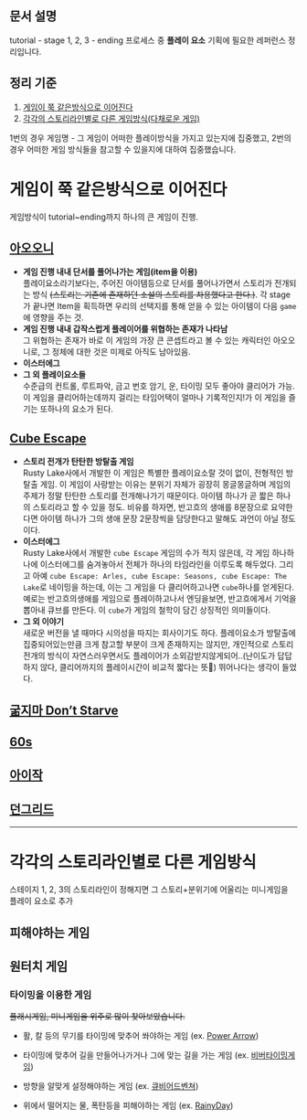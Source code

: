 ## 문서 설명

tutorial - stage 1, 2, 3 - ending 프로세스 중 **플레이 요소** 기획에 필요한 레퍼런스 정리입니다.

## 정리 기준

1. [게임이 쭉 같은방식으로 이어진다](게임이-쭉-같은방식으로-이어진다)
2. [각각의 스토리라인별로 다른 게임방식(다채로운 게임)](각각의-스토리라인별로-다른-게임방식)

1번의 경우 게임명 - 그 게임이 어떠한 플레이방식을 가지고 있는지에 집중했고, 2번의 경우 어떠한 게임 방식들을 참고할 수 있을지에 대하여 집중했습니다.

# 게임이 쭉 같은방식으로 이어진다

게임방식이 tutorial~ending까지 하나의 큰 게임이 진행.

## [아오오니](https://youtu.be/W6u531YvpxA)

-   **게임 진행 내내 단서를 풀어나가는 게임(item을 이용)**  
     플레이요소라기보다는, 주어진 아이템등으로 단서를 풀어나가면서 스토리가 전개되는 방식 ~~(스토리는 기존에 존재하던 소설의 스토리를 차용했다고 한다.)~~. 각 stage가 끝나면 Item을 획득하면 우리의 선택지를 통해 얻을 수 있는 아이템이 다음 `game` 에 영향을 주는 것.
-   **게임 진행 내내 갑작스럽게 플레이어를 위협하는 존재가 나타남**  
     그 위협하는 존재가 바로 이 게임의 가장 큰 콘셉트라고 볼 수 있는 캐릭터인 아오오니로, 그 정체에 대한 것은 미제로 아직도 남아있음.
-   **이스터에그**
-   **그 외 플레이요소들**  
     수준급의 컨트롤, 루트파악, 금고 번호 암기, 운, 타이밍 모두 좋아야 클리어가 가능. 이 게임을 클리어하는데까지 걸리는 타임어택이 얼마나 기록적인지!가 이 게임을 즐기는 또하나의 요소가 된다.

## [Cube Escape](https://youtu.be/4E942y8RdI8)

-   **스토리 전개가 탄탄한 방탈출 게임**  
     Rusty Lake사에서 개발한 이 게임은 특별한 플레이요소랄 것이 없이, 전형적인 방탈출 게임. 이 게임이 사랑받는 이유는 분위기 자체가 굉장히 몽글몽글하며 게임의 주제가 정말 탄탄한 스토리를 전개해나가기 때문이다. 아이템 하나가 곧 짧은 하나의 스토리라고 할 수 있을 정도. 비유를 하자면, 반고흐의 생애를 8문장으로 요약한다면 아이템 하나가 그의 생애 문장 2문장씩을 담당한다고 말해도 과언이 아닐 정도이다.
-   **이스터에그**  
     Rusty Lake사에서 개발한 `cube Escape` 게임의 수가 적지 않은데, 각 게임 하나하나에 이스터에그를 숨겨놓아서 전체가 하나의 타임라인을 이루도록 해두었다.
    그리고 아예 `cube Escape: Arles, cube Escape: Seasons, cube Escape: The Lake`로 네이밍을 하는데, 이는 그 게임을 다 클리어하고나면 `cube`하나를 얻게된다. 예로는 반고흐의생애를 게임으로 플레이하고나서 엔딩을보면, 반고흐에게서 기억을 뽑아내 큐브를 만든다. 이 `cube`가 게임의 철학이 담긴 상징적인 의미들이다.
-   **그 외 이야기**  
     새로운 버전을 낼 때마다 시의성을 따지는 회사이기도 하다. 플레이요소가 방탈출에 집중되어있는만큼 크게 참고할 부분이 크게 존재하지는 않지만, 개인적으로 스토리전개의 방식이 자연스러우면서도 플레이어가 소외감받지않게되어..(난이도가 답답하지 않다, 클리어까지의 플레이시간이 비교적 짧다는 뜻🤭) 뛰어나다는 생각이 들었다.

## [굶지마 Don’t Starve]()

## [60s]()

## [아이작]()

## [던그리드]()

---

# 각각의 스토리라인별로 다른 게임방식

스테이지 1, 2, 3의 스토리라인이 정해지면 그 스토리+분위기에 어울리는 미니게임을 플레이 요소로 추가

## 피해야하는 게임

## 원터치 게임

### 타이밍을 이용한 게임

~~플래시게임, 미니게임을 위주로 많이 찾아보았습니다.~~

-   활, 칼 등의 무기를 타이밍에 맞추어 쏴야하는 게임 (ex. [Power Arrow](http://www.oldflashgame.com/bbs/board.php?bo_table=flashgame&wr_id=1324&sca=%EC%8A%88%ED%8C%85))
-   타이밍에 맞추어 길을 만들어나가거나 그에 맞는 길을 가는 게임 (ex. [비버타이밍게임](https://flashgamerz.tistory.com/744))

-   방향을 알맞게 설정해야하는 게임 (ex. [큐비어드벤쳐](https://post.naver.com/viewer/postView.nhn?volumeNo=7705683&memberNo=12690))

-   위에서 떨어지는 물, 폭탄등을 피해야하는 게임 (ex. [RainyDay](https://gamuru.tistory.com/194))
